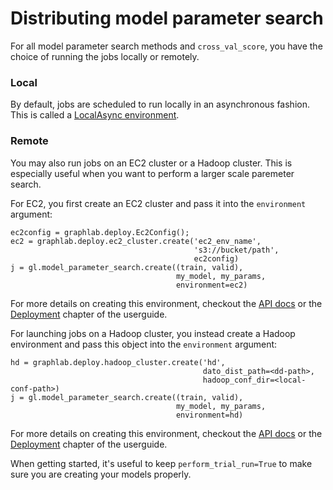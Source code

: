 # Distributing model parameter search

For all model parameter search methods and `cross_val_score`, you have the choice of running the jobs locally or remotely.

### Local
By default, jobs are scheduled to run locally in an asynchronous fashion. This is called a [LocalAsync environment](https://dato.com/products/create/docs/generated/graphlab.deploy.environment.LocalAsync.html). 

### Remote
You may also run jobs on an EC2 cluster or a Hadoop cluster. This is especially useful when you want to perform a larger scale paremeter search.

For EC2, you first create an EC2 cluster and pass it into the `environment` argument: 
```
ec2config = graphlab.deploy.Ec2Config();
ec2 = graphlab.deploy.ec2_cluster.create('ec2_env_name',
                                         's3://bucket/path',
                                         ec2config)
j = gl.model_parameter_search.create((train, valid), 
                                     my_model, my_params, 
                                     environment=ec2)
```

For more details on creating this environment, checkout the [API
docs](https://dato.com/products/create/docs/generated/graphlab.deploy.ec2_cluster.create.html) or the [Deployment](http://dato.com/learn/userguide/deployment/pipeline-introduction.html) chapter of the userguide.

For launching jobs on a Hadoop cluster, you instead create a Hadoop environment and pass this object into the `environment` argument:

```
hd = graphlab.deploy.hadoop_cluster.create('hd',
                                           dato_dist_path=<dd-path>,
                                           hadoop_conf_dir=<local-conf-path>)
j = gl.model_parameter_search.create((train, valid), 
                                     my_model, my_params, 
                                     environment=hd)
```
For more details on creating this environment, checkout the [API
docs](https://dato.com/products/create/docs/generated/graphlab.deploy.hadoop_cluster.create.html) or the [Deployment](http://dato.com/learn/userguide/deployment/pipeline-introduction.html) chapter of the userguide.

When getting started, it's useful to keep `perform_trial_run=True` to make sure you are creating your models properly.


